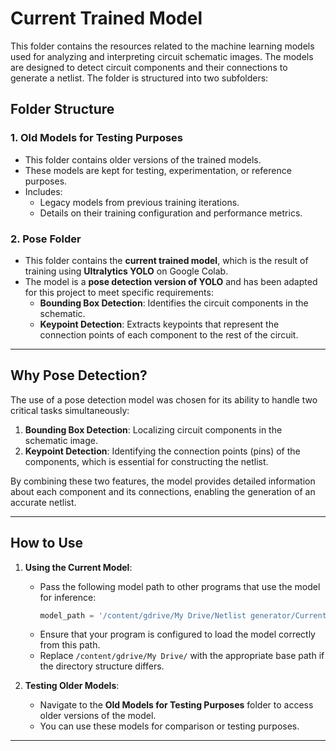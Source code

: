 # **Current Trained Model**

This folder contains the resources related to the machine learning models used for analyzing and interpreting circuit schematic images. The models are designed to detect circuit components and their connections to generate a netlist. The folder is structured into two subfolders:

## **Folder Structure**

### **1. Old Models for Testing Purposes**
- This folder contains older versions of the trained models.
- These models are kept for testing, experimentation, or reference purposes.
- Includes:
  - Legacy models from previous training iterations.
  - Details on their training configuration and performance metrics.

### **2. Pose Folder**
- This folder contains the **current trained model**, which is the result of training using **Ultralytics YOLO** on Google Colab.
- The model is a **pose detection version of YOLO** and has been adapted for this project to meet specific requirements:
  - **Bounding Box Detection**: Identifies the circuit components in the schematic.
  - **Keypoint Detection**: Extracts keypoints that represent the connection points of each component to the rest of the circuit.

---

## **Why Pose Detection?**

The use of a pose detection model was chosen for its ability to handle two critical tasks simultaneously:
1. **Bounding Box Detection**: Localizing circuit components in the schematic image.
2. **Keypoint Detection**: Identifying the connection points (pins) of the components, which is essential for constructing the netlist.

By combining these two features, the model provides detailed information about each component and its connections, enabling the generation of an accurate netlist.

---

## **How to Use**

1. **Using the Current Model**:
   - Pass the following model path to other programs that use the model for inference:
     ```python
     model_path = '/content/gdrive/My Drive/Netlist generator/Current trained model/pose/train/weights/last.pt'
     ```
   - Ensure that your program is configured to load the model correctly from this path.
   - Replace `/content/gdrive/My Drive/` with the appropriate base path if the directory structure differs.

2. **Testing Older Models**:
   - Navigate to the **Old Models for Testing Purposes** folder to access older versions of the model.
   - You can use these models for comparison or testing purposes.

---
